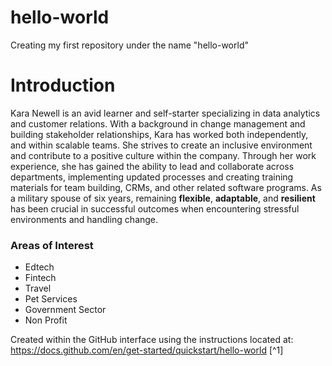 # hello-world
Creating my first repository under the name "hello-world" 
# Introduction
Kara Newell is an avid learner and self-starter specializing in data analytics and customer relations. With a background in change management and building stakeholder relationships, Kara has worked both independently, and within scalable teams. She strives to create an inclusive environment and contribute to a positive culture within the company. Through her work experience, she has gained the ability to lead and collaborate across departments,  implementing updated processes and creating training materials for team building, CRMs, and other related software programs. As a military spouse of six years, remaining **flexible**, **adaptable**, and **resilient** has been crucial in successful outcomes when encountering stressful environments and handling change.
### Areas of Interest
- Edtech
- Fintech
- Travel
- Pet Services
- Government Sector
- Non Profit

Created within the GitHub interface using the instructions located at: https://docs.github.com/en/get-started/quickstart/hello-world [^1]
